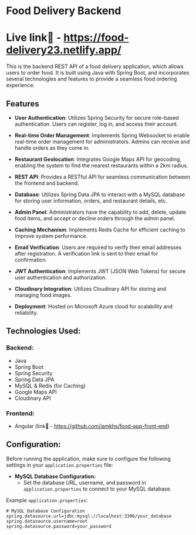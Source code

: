 # Food Delivery Backend

# Live link🚀 - https://food-delivery23.netlify.app/

This is the backend REST API of a food delivery application, which allows users to order food. It is built using Java with Spring Boot, and incorporates several technologies and features to provide a seamless food ordering experience.

## Features

- **User Authentication**: Utilizes Spring Security for secure role-based authentication. Users can register, log in, and access their account.

- **Real-time Order Management**: Implements Spring Websocket to enable real-time order management for administrators. Admins can receive and handle orders as they come in.

- **Restaurant Geolocation**: Integrates Google Maps API for geocoding, enabling the system to find the nearest restaurants within a 2km radius.

- **REST API**: Provides a RESTful API for seamless communication between the frontend and backend.

- **Database**: Utilizes Spring Data JPA to interact with a MySQL database for storing user information, orders, and restaurant details, etc.

- **Admin Panel**: Administrators have the capability to add, delete, update food items, and accept or decline orders through the admin panel.

- **Caching Mechanism**: Implements Redis Cache for efficient caching to improve system performance.

- **Email Verification**: Users are required to verify their email addresses after registration. A verification link is sent to their email for confirmation.

- **JWT Authentication**: Implements JWT (JSON Web Tokens) for secure user authentication and authorization.

- **Cloudinary Integration**: Utilizes Cloudinary API for storing and managing food images.

- **Deployment**: Hosted on Microsoft Azure cloud for scalability and reliability.

## Technologies Used:

### Backend:

- Java
- Spring Boot
- Spring Security
- Spring Data JPA
- MySQL & Redis (for Caching)
- Google Maps API
- Cloudinary API

### Frontend:

- Angular (link🚀 - https://github.com/iamkhs/food-app-front-end)

## Configuration:

Before running the application, make sure to configure the following settings in your `application.properties` file:

- **MySQL Database Configuration:**
  - Set the database URL, username, and password in `application.properties` to connect to your MySQL database.

Example `application.properties`:

```properties
# MySQL Database Configuration
spring.datasource.url=jdbc:mysql://localhost:3306/your_database
spring.datasource.username=root
spring.datasource.password=your_password
